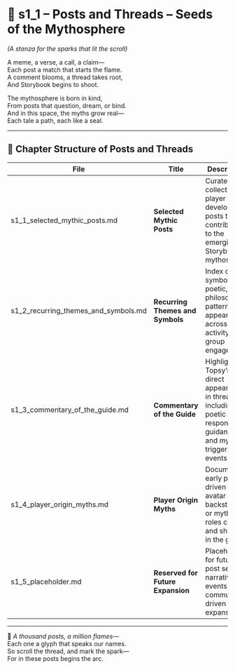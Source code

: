 <!-- Save to: shagi_archives/appendices/appendix_g_shagi_projects/part_06_storybook_facebook_group/s1_1_index_of_posts_and_threads.md -->

# 📘 s1_1 – Posts and Threads – Seeds of the Mythosphere  
*(A stanza for the sparks that lit the scroll)*

A meme, a verse, a call, a claim—  
Each post a match that starts the flame.  
A comment blooms, a thread takes root,  
And Storybook begins to shoot.  

The mythosphere is born in kind,  
From posts that question, dream, or bind.  
And in this space, the myths grow real—  
Each tale a path, each like a seal.

---

## 🧭 Chapter Structure of Posts and Threads

| File | Title | Description |
|------|-------|-------------|
| s1_1_selected_mythic_posts.md | **Selected Mythic Posts** | Curated collection of player or developer posts that contributed to the emerging Storybook mythos. |
| s1_2_recurring_themes_and_symbols.md | **Recurring Themes and Symbols** | Index of symbolic, poetic, or philosophical patterns that appear across post activity and group engagement. |
| s1_3_commentary_of_the_guide.md | **Commentary of the Guide** | Highlights Topsy’s direct appearances in threads, including poetic responses, guidance, and myth-trigger events. |
| s1_4_player_origin_myths.md | **Player Origin Myths** | Documents early player-driven lore, avatar backstories, or mythic roles created and shared in the group. |
| s1_5_placeholder.md | **Reserved for Future Expansion** | Placeholder for future post series, narrative events, or community-driven expansions.

---

📜 *A thousand posts, a million flames—*  
Each one a glyph that speaks our names.  
So scroll the thread, and mark the spark—  
For in these posts begins the arc.
